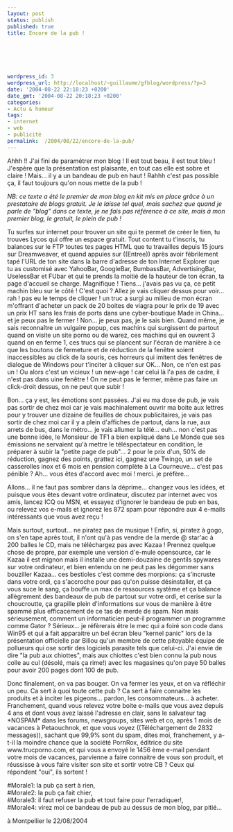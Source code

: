 ```yaml
---
layout: post
status: publish
published: true
title: Encore de la pub !

  
  



wordpress_id: 3
wordpress_url: http://localhost/~guillaume/gfblog/wordpress/?p=3
date: '2004-08-22 22:18:23 +0200'
date_gmt: '2004-08-22 20:18:23 +0200'
categories:
- Actu & humeur
tags:
- internet
- web
- publicité
permalink:  /2004/08/22/encore-de-la-pub/
---
```

<p>Ahhh !! J'ai fini de param&eacute;trer mon blog ! Il est tout beau, il est tout bleu ! J'esp&egrave;re que la pr&eacute;sentation est plaisante, en tout cas elle est sobre et claire ! Mais... il y a un bandeau de pub en haut ! Rahhh c'est pas possible &ccedil;a, il faut toujours qu'on nous mette de la pub ! </p>
<p><em>NB: ce texte a &eacute;t&eacute; le premier de mon blog en kit mis en place gr&acirc;ce &agrave; un prestataire de blogs gratuit. Je le laisse tel quel, mais sachez que quand je parle de &quot;blog&quot; dans ce texte, je ne fais pas r&eacute;f&eacute;rence &agrave; ce site, mais &agrave; mon premier blog, le gratuit, le plein de pub ! </em></p>
<p>
  Tu surfes sur internet pour trouver un site qui te permet de cr&eacute;er le tien, tu trouves Lycos qui offre un espace gratuit. Tout content tu t'inscris, tu balances sur le FTP toutes tes pages HTML que tu travailles depuis 15 jours sur Dreamweaver, et quand appuies sur ((Entree)) apr&egrave;s avoir f&eacute;brilement tap&eacute; l'URL de ton site dans la barre d'adresse de ton Internet Explorer que tu as customis&eacute; avec YahooBar, GoogleBar, BumbassBar, AdvertisingBar, UselessBar et FUbar et qui te prends la moiti&eacute; de la hauteur de ton &eacute;cran, ta page d'accueil se charge. Magnifique ! Tiens... j'avais pas vu &ccedil;a, ce petit machin bleu sur le c&ocirc;t&eacute; ! C'est quoi ? Allez je vais cliquer dessus pour voir... rah ! pas eu le temps de cliquer ! un truc a surgi au milieu de mon &eacute;cran m'offrant d'acheter un pack de 20 boites de viagra pour le prix de 19 avec un prix HT sans les frais de ports dans une cyber-boutique Made in China... et je peux pas le fermer ! Non... je peux pas, je le sais bien. Quand m&ecirc;me, je sais reconna&icirc;tre un vulgaire popup, ces machins qui surgissent de partout quand on visite un site porno ou de warez, ces machins qui en ouvrent 3 quand on en ferme 1, ces trucs qui se plancent sur l'&eacute;cran de mani&egrave;re &agrave; ce que les boutons de fermeture et de r&eacute;duction de la fen&ecirc;tre soient inaccessibles au click de la souris, ces horreurs qui imitent des fen&ecirc;tres de dialogue de Windows pour t'inciter &agrave; cliquer sur OK... Non, ce n'en est pas un ! Ou alors c'est un vicieux ! un new-age ! car celui l&agrave; l'a pas de cadre, il n'est pas dans uine fen&ecirc;tre ! On ne peut pas le fermer, m&ecirc;me pas faire un click-droit dessus, on ne peut que subir ! </p>
<p>  Bon... &ccedil;a y est, les &eacute;motions sont pass&eacute;es. J'ai eu ma dose de pub, je vais pas sortir de chez moi car je vais machinalement ouvrir ma boite aux lettres pour y trouver une dizaine de feuilles de choux publicitaires, je vais pas sortir de chez moi car il y a plein d'affiches de partout, dans la rue, aux arrets de bus, dans le m&eacute;tro... je vais allumer la t&eacute;l&eacute;... euh... non c'est pas une bonne id&eacute;e, le Monsieur de TF1 a bien expliqu&eacute; dans Le Monde que ses &eacute;missions ne servaient qu'&agrave; mettre le t&eacute;l&eacute;spectateur en condition, le pr&eacute;parer &agrave; subir la &quot;petite page de pub&quot;... 2 pour le prix d'un, 50% de r&eacute;duction, gagnez des points, grattez ici, gagnez une Twingo, un set de casserolles inox et 6 mois en pension compl&egrave;te &agrave; La Courneuve... c'est pas p&eacute;nible ? Ah... vous &ecirc;tes d'accord avec moi ! merci. je pr&eacute;f&egrave;re...</p>
<p>Allons... il ne faut pas sombrer dans la d&eacute;prime... changez vous les id&eacute;es, et puisque vous &ecirc;tes devant votre ordinateur, discutez par internet avec vos amis, lancez ICQ ou MSN, et essayez d'ignorer le bandeau de pub en bas, ou relevez vos e-mails et ignorez les 872 spam pour r&eacute;pondre aux 4 e-mails int&eacute;ressants que vous avez re&ccedil;u !</p>
<p>  Mais surtout, surtout... ne piratez pas de musique ! Enfin, si, piratez &agrave; gogo, on s'en tape apr&egrave;s tout, il n'ont qu'&agrave; pas vendre de la merde @ star'ac &agrave; 200 balles le CD, mais ne t&eacute;l&eacute;chargez pas avec Kazaa ! Prennez quelque chose de propre, par exemple une version d'e-mule opensource, car le Kazaa il est mignon mais il installe une demi-douzaine de gentils spywares sur votre ordinateur, et bien entendu on ne peut pas les d&eacute;gommer sans bouziller Kazaa... ces bestioles c'est comme des morpions: &ccedil;a s'incruste dans votre ordi, &ccedil;a s'accroche pour pas qu'on puisse d&eacute;sinstaller, et &ccedil;a vous suce le sang, &ccedil;a bouffe un max de ressources syst&egrave;me et &ccedil;a balance all&egrave;grement des bandeaux de pub de partout sur votre ordi, et cerise sur la choucroutte, &ccedil;a grapille plein d'informations sur vous de mani&egrave;re &agrave; &ecirc;tre spamm&eacute; plus efficacement de ce tas de merde de spam. Non mais s&eacute;rieusement, comment un informaticien peut-il programmer un programme comme Gator ? S&eacute;rieux... je r&eacute;f&egrave;rerais &ecirc;tre le mec qui a foir&eacute; son code dans Win95 et qui a fait apparaitre un bel &eacute;cran bleu &quot;kernel panic&quot; lors de la pr&eacute;sentation officielle par Billou qu'un membre de cette pitoyable &eacute;quipe de pollueurs qui ose sortir des logiciels parasite tels que celui-ci. J'ai envie de dire &quot;la pub aux chiottes&quot;, mais aux chiottes c'est bien connu la pub nous colle au cul (d&eacute;sol&eacute;, mais &ccedil;a rime!) avec les magasines qu'on paye 50 balles pour avoir 200 pages dont 100 de pub. </p>
<p>  Donc finalement, on va pas bouger. On va fermer les yeux, et on va r&eacute;fl&eacute;chir un peu. Ca sert &agrave; quoi toute cette pub ? Ca sert &agrave; faire connaitre les produits et &agrave; inciter les pigeons... pardon, les consommateurs... &agrave; acheter. Franchement, quand vous relevez votre boite e-mails que vous avez depuis 4 ans et dont vous avez laiss&eacute; l'adresse en clair, sans le salvateur tag *NOSPAM* dans les forums, newsgroups, sites web et co, apr&egrave;s 1 mois de vacances &agrave; Petaouchnok, et que vous voyez ((T&eacute;l&eacute;chargement de 2832 messages)), sachant que 99,9% sont du spam, dites moi, franchement, y a-t-il la moindre chance que la soci&eacute;t&eacute; PornRox, &eacute;ditrice du site www.trucporno.com, et qui vous a envoy&eacute; le 1456 &egrave;me e-mail pendant votre mois de vacances, parvienne a faire connaitre de vous son produit, et r&eacute;ussisse &agrave; vous faire visiter son site et sortir votre CB ? Ceux qui r&eacute;pondent &quot;oui&quot;, ils sortent ! </p>
<p>#Morale1: la pub &ccedil;a sert &agrave; rien, <br />
  #Morale2: la pub &ccedil;a fait chier, <br />
  #Morale3: il faut refuser la pub et tout faire pour l'erradiquer!, <br />
  #Morale4: virez moi ce bandeau de pub au dessus de mon blog, par piti&eacute;...</p>
<p>
à Montpellier le 22/08/2004</p>
